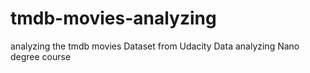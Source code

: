 # tmdb-movies-analyzing
analyzing the tmdb movies Dataset from Udacity Data analyzing Nano degree course
